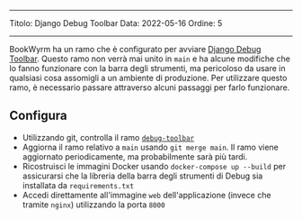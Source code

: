 - - -
Titolo: Django Debug Toolbar Data: 2022-05-16 Ordine: 5
- - -

BookWyrm ha un ramo che è configurato per avviare [Django Debug Toolbar](https://django-debug-toolbar.readthedocs.io/en/latest/). Questo ramo non verrà mai unito in `main` e ha alcune modifiche che lo fanno funzionare con la barra degli strumenti, ma pericoloso da usare in qualsiasi cosa assomigli a un ambiente di produzione. Per utilizzare questo ramo, è necessario passare attraverso alcuni passaggi per farlo funzionare.

## Configura

- Utilizzando git, controlla il ramo [`debug-toolbar`](https://github.com/bookwyrm-social/bookwyrm/tree/debug-toolbar)
- Aggiorna il ramo relativo a `main` usando `git merge main`. Il ramo viene aggiornato periodicamente, ma probabilmente sarà più tardi.
- Ricostruisci le immagini Docker usando `docker-compose up --build` per assicurarsi che la libreria della barra degli strumenti di Debug sia installata da `requirements.txt`
- Accedi direttamente all'immagine `web` dell'applicazione (invece che tramite `nginx`) utilizzando la porta `8000`
